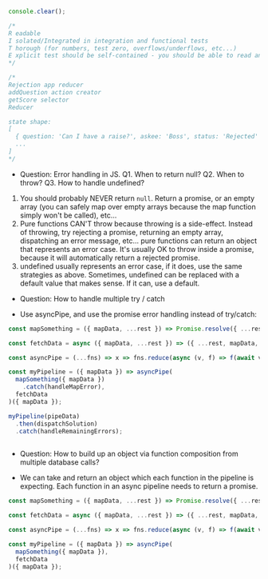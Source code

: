 ```js
console.clear();

/*
R eadable
I solated/Integrated in integration and functional tests
T horough (for numbers, test zero, overflows/underflows, etc...)
E xplicit test should be self-contained - you should be able to read and understand the test by looking at nothing but the test
*/

/*
Rejection app reducer
addQuestion action creator
getScore selector
Reducer

state shape:
[
  { question: 'Can I have a raise?', askee: 'Boss', status: 'Rejected' },
  ...
]
*/
```

- Question: Error handling in JS. Q1. When to return null? Q2. When to throw? Q3. How to handle undefined?

1. You should probably NEVER return `null`. Return a promise, or an empty array (you can safely map over empty arrays because the map function simply won't be called), etc...
2. Pure functions CAN'T throw because throwing is a side-effect. Instead of throwing, try rejecting a promise, returning an empty array, dispatching an error message, etc... pure functions can return an object that represents an error case. It's usually OK to throw inside a promise, because it will automatically return a rejected promise.
3. undefined usually represents an error case, if it does, use the same strategies as above. Sometimes, undefined can be replaced with a default value that makes sense. If it can, use a default.

- Question: How to handle multiple try / catch 

* Use asyncPipe, and use the promise error handling instead of try/catch:

```js
const mapSomething = ({ mapData, ...rest }) => Promise.resolve({ ...rest, mapData: map(fn) });

const fetchData = async ({ mapData, ...rest }) => ({ ...rest, mapData, dbData: await fetch(url, mapData) });

const asyncPipe = (...fns) => x => fns.reduce(async (v, f) => f(await v), x);

const myPipeline = ({ mapData }) => asyncPipe(
  mapSomething({ mapData })
    .catch(handleMapError),
  fetchData
)({ mapData });

myPipeline(pipeData)
  .then(dispatchSolution)
  .catch(handleRemainingErrors);
  
 ```
 
 - Question: How to build up an object via function composition from multiple database calls?
 
 * We can take and return an object which each function in the pipeline is expecting. Each function in an async pipeline needs to return a promise.

```js
const mapSomething = ({ mapData, ...rest }) => Promise.resolve({ ...rest, mapData: map(fn) });

const fetchData = async ({ mapData, ...rest }) => ({ ...rest, mapData, dbData: await fetch(url, mapData) });

const asyncPipe = (...fns) => x => fns.reduce(async (v, f) => f(await v), x);

const myPipeline = ({ mapData }) => asyncPipe(
  mapSomething({ mapData }),
  fetchData
)({ mapData });
```

